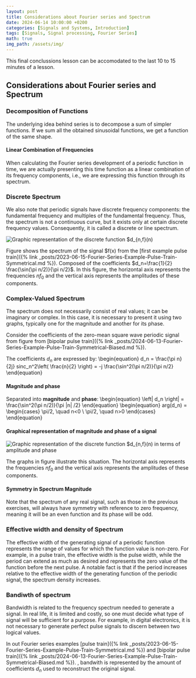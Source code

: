 ```yaml
---
layout: post
title: Considerations about Fourier series and Spectrum
date: 2024-06-14 10:00:00 +0200
categories: [Signals and Systems, Introduction]
tags: [Signals, Signal processing, Fourier Series]
math: true
img_path: /assets/img/
---
```

This final conclussions lesson can be accomodated to the last 10 to 15 minutes of a lesson.

## Considerations about Fourier series and Spectrum

### Decomposition of Functions
The underlying idea behind series is to decompose a sum of simpler functions. If we sum all the obtained sinusoidal functions, we get a function of the same shape.

#### Linear Combination of Frequencies
When calculating the Fourier series development of a periodic function in time, we are actually presenting this time function as a linear combination of its frequency components, i.e., we are expressing this function through its spectrum.

### Discrete Spectrum
We also note that periodic signals have discrete frequency components: the fundamental frequency and multiples of the fundamental frequency. Thus, the spectrum is not a continuous curve, but it exists only at certain discrete frequency values. Consequently, it is called a discrete or line spectrum. 

![Graphic representation of the discrete function $d_{n,f}(n)](discretefunction12sincn2.png)

Figure  shows the spectrum of the signal $f(x) from the [first example pulse train]({% link _posts/2023-06-15-Fourier-Series-Example-Pulse-Train-Symmetrical.md %}). Composed of the coefficients $d_n=\frac{1}{2} \frac{\sin(\pi n/2)}{\pi n/2}$. In this figure, the horizontal axis represents the frequencies $nf_0$ and the vertical axis represents the amplitudes of these components.


### Complex-Valued Spectrum
The spectrum does not necessarily consist of real values; it can be imaginary or complex. In this case, it is necessary to present it using two graphs, typically one for the magnitude and another for its phase.

Consider the coefficients of the zero-mean square wave periodic signal from figure from [bipolar pulse train]({% link _posts/2024-06-13-Fourier-Series-Example-Pulse-Train-Symmetrical-Biased.md %}). 

The coefficients $d_n$ are expressed by:
\begin{equation}
d_n =  \frac{\pi n}{2j} sinc_n^2\left( \frac{n}{2} \right) = -j \frac{\sin^2(\pi n/2)}{\pi n/2}
\end{equation}


#### Magnitude and phase
Separated into **magnitude** and **phase**:
\begin{equation}
\left| d_n \right| = \frac{\sin^2(\pi n/2)}{\pi |n| /2}
\end{equation}
\begin{equation}
arg(d_n) =  \begin{cases} \pi/2, \quad n<0 \\ \pi/2, \quad n>0 \end{cases}
\end{equation}

#### Graphical representation of magnitude and phase of a signal
![Graphic representation of the discrete function $d_{n,f}(n) in terms of amplitude and phase](discretefunctionamplitudeandphaseftjpin2sinc2n2.png)

The graphs in figure illustrate this situation. The horizontal axis represents the frequencies $nf_0$ and the vertical axis represents the amplitudes of these components.

#### Symmetry in Spectrum Magnitude
Note that the spectrum of any real signal, such as those in the previous exercises, will always have symmetry with reference to zero frequency, meaning it will be an even function and its phase will be odd.

### Effective width and density of Spectrum

The effective width of the generating signal of a periodic function represents the range of values for which the function value is non-zero. For example, in a pulse train, the effective width is the pulse width, while the period can extend as much as desired and represents the zero value of the function before the next pulse. A notable fact is that if the period increases relative to the effective width of the generating function of the periodic signal, the spectrum density increases.

### Bandiwth of spectrum
Bandwidth is related to the frequency spectrum needed to generate a signal. In real life, it is limited and costly, so one must decide what type of signal will be sufficient for a purpose. For example, in digital electronics, it is not necessary to generate perfect pulse signals to discern between two logical values.

In out Fourier series examples [pulse train]({% link _posts/2023-06-15-Fourier-Series-Example-Pulse-Train-Symmetrical.md %}) and [bipolar pulse train]({% link _posts/2024-06-13-Fourier-Series-Example-Pulse-Train-Symmetrical-Biased.md %}). , bandwith is represented by the amount of coefficients $d_n$ used to reconstruct the original signal.